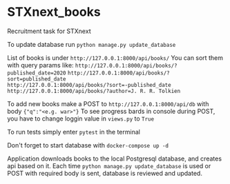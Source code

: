 # STXnext_books
Recruitment task for STXnext

To update database run `python manage.py update_database`

List of books is under `http://127.0.0.1:8000/api/books/`
You can sort them with query params like: 
  `http://127.0.0.1:8000/api/books/?published_date=2020`
  `http://127.0.0.1:8000/api/books/?sort=published_date`  
  `http://127.0.0.1:8000/api/books/?sort=-published_date`
  `http://127.0.0.1:8000/api/books/?author=J. R. R. Tolkien`
  
To add new books make a POST to `http://127.0.0.1:8000/api/db` with body `{"q":"<e.g. war>"}`
To see progress bards in console during POST, you have to change loggin value in `views.py` to `True`

To run tests simply enter `pytest` in the terminal
  
Don't forget to start database with `docker-compose up -d`

Application downloads books to the local Postgresql database, and creates api based on it. Each time `python manage.py update_database` is used or POST with required body is sent, database is reviewed and updated.
